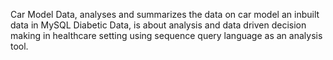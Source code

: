 Car Model Data, analyses and summarizes the data on car model an inbuilt data in MySQL
Diabetic Data, is about analysis and data driven decision making in healthcare setting using sequence query language as an analysis tool.
